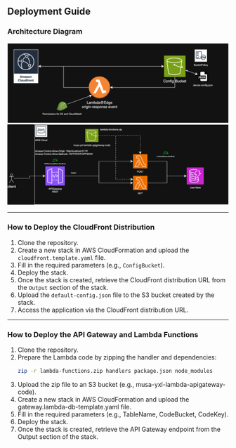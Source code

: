 ## Deployment Guide

### Architecture Diagram

![CloudFront Architecture Diagram](docs/Cloudfront_arch_diagram.png)
![APIGW Architecture Diagram](docs/APIGW_arch_diagram.png)

---

### How to Deploy the CloudFront Distribution

1. Clone the repository.
2. Create a new stack in AWS CloudFormation and upload the `cloudfront.template.yaml` file.
3. Fill in the required parameters (e.g., `ConfigBucket`).
4. Deploy the stack.
5. Once the stack is created, retrieve the CloudFront distribution URL from the `Output` section of the stack.
6. Upload the `default-config.json` file to the S3 bucket created by the stack.
7. Access the application via the CloudFront distribution URL.

---

### How to Deploy the API Gateway and Lambda Functions

1. Clone the repository.
2. Prepare the Lambda code by zipping the handler and dependencies:
   ```bash
   zip -r lambda-functions.zip handlers package.json node_modules
   ```
3. Upload the zip file to an S3 bucket (e.g., musa-yxl-lambda-apigateway-code).
4. Create a new stack in AWS CloudFormation and upload the gateway.lambda-db-template.yaml file.
5. Fill in the required parameters (e.g., TableName, CodeBucket, CodeKey).
6. Deploy the stack.
7. Once the stack is created, retrieve the API Gateway endpoint from the Output section of the stack.
